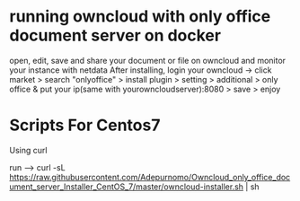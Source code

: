# running owncloud with only office document server on docker 
  open, edit, save and share your document or file on owncloud and monitor your instance with netdata
After installing, login your owncloud -> click market > search "onlyoffice" > install plugin > setting > additional > only office & put your ip(same with yourowncloudserver):8080 > save > enjoy
  
# Scripts For Centos7

Using curl

run --> curl -sL https://raw.githubusercontent.com/Adepurnomo/Owncloud_only_office_document_server_Installer_CentOS_7/master/owncloud-installer.sh | sh


